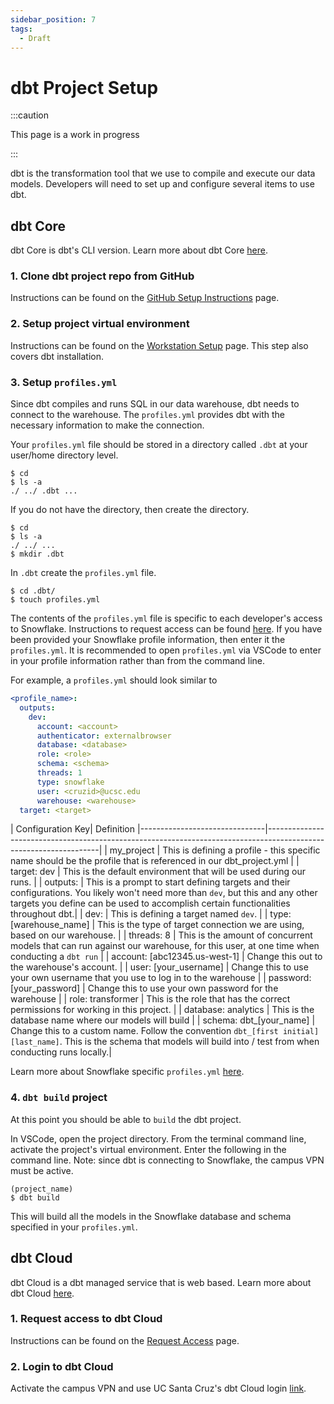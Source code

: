 ```yaml
---
sidebar_position: 7
tags:
  - Draft
---
```


# dbt Project Setup
:::caution

This page is a work in progress

:::

dbt is the transformation tool that we use to compile and execute our data models. Developers will need to set up and configure several items to use dbt.

## dbt Core
dbt Core is dbt's CLI version. Learn more about dbt Core [here](https://docs.getdbt.com/docs/core/about-the-cli).

### 1. Clone dbt project repo from GitHub
Instructions can be found on the [GitHub Setup Instructions](github_setup_instructions) page.

### 2. Setup project virtual environment
Instructions can be found on the [Workstation Setup](workstation_setup) page. This step also covers dbt installation.

### 3. Setup `profiles.yml`
Since dbt compiles and runs SQL in our data warehouse, dbt needs to connect to the warehouse. The `profiles.yml` provides dbt with the necessary information to make the connection.

Your `profiles.yml` file should be stored in a directory called `.dbt` at your user/home directory level. 
```shell
$ cd
$ ls -a
./ ../ .dbt ...
```
If you do not have the directory, then create the directory.
```shell
$ cd 
$ ls -a
./ ../ ...
$ mkdir .dbt
```
In `.dbt` create the `profiles.yml` file.
```shell
$ cd .dbt/
$ touch profiles.yml
```
The contents of the `profiles.yml` file is specific to each developer's access to Snowflake. Instructions to request access can be found [here](access_overview). If you have been provided your Snowflake profile information, then enter it the `profiles.yml`. It is recommended to open `profiles.yml` via VSCode to enter in your profile information rather than from the command line. 

For example, a `profiles.yml` should look similar to
```yml
<profile_name>:
  outputs:
    dev:
      account: <account>
      authenticator: externalbrowser
      database: <database>
      role: <role>
      schema: <schema>
      threads: 1
      type: snowflake
      user: <cruzid>@ucsc.edu
      warehouse: <warehouse>
  target: <target>
```
 | Configuration Key| Definition
      |-------------------------------|------------------------------------------------------------------------------------------------------------------|
      | my_project                    | This is defining a profile - this specific name should be the profile that is referenced in our dbt_project.yml  |
      | target: dev                   | This is the default environment that will be used during our runs.                                               |
      | outputs:                      | This is a prompt to start defining targets and their configurations. You likely won't need more than `dev`, but this and any other targets you define can be used to accomplish certain functionalities throughout dbt.|
      | dev:                          | This is defining a target named `dev`.                                                                           |
      | type: [warehouse_name]         | This is the type of target connection we are using, based on our warehouse.                                      |
      | threads: 8                    | This is the amount of concurrent models that can run against our warehouse, for this user, at one time when conducting a `dbt run` |
      | account: [abc12345.us-west-1] | Change this out to the warehouse's account.                                                                      |
      | user: [your_username]         | Change this to use your own username that you use to log in to the warehouse                                     |
      | password: [your_password]     | Change this to use your own password for the warehouse                                                           |
      | role: transformer             | This is the role that has the correct permissions for working in this project.                                   |
      | database: analytics           | This is the database name where our models will build                                                            |
      | schema: dbt_[your_name]       | Change this to a custom name. Follow the convention `dbt_[first initial][last_name]`. This is the schema that models will build into / test from when conducting runs locally.|

Learn more about Snowflake specific `profiles.yml` [here](https://docs.getdbt.com/reference/warehouse-setups/snowflake-setup).

### 4. `dbt build` project
At this point you should be able to `build` the dbt project. 

In VSCode, open the project directory. From the terminal command line, activate the project's virtual environment. Enter the following in the command line. Note: since dbt is connecting to Snowflake, the campus VPN must be active.
```shell
(project_name)
$ dbt build
```

This will build all the models in the Snowflake database and schema specified in your `profiles.yml`.

## dbt Cloud
dbt Cloud is a dbt managed service that is web based. Learn more about dbt Cloud [here](https://docs.getdbt.com/docs/cloud/about-cloud-setup).

### 1. Request access to dbt Cloud
Instructions can be found on the [Request Access](account_request_form) page.

### 2. Login to dbt Cloud
Activate the campus VPN and use UC Santa Cruz's dbt Cloud login [link](https://cloud.getdbt.com/enterprise-login/ucsc).